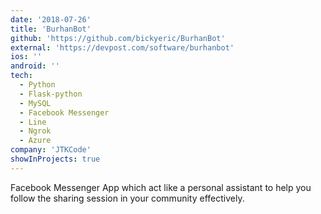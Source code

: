 ```yaml
---
date: '2018-07-26'
title: 'BurhanBot'
github: 'https://github.com/bickyeric/BurhanBot'
external: 'https://devpost.com/software/burhanbot'
ios: ''
android: ''
tech:
  - Python
  - Flask-python
  - MySQL
  - Facebook Messenger
  - Line
  - Ngrok
  - Azure
company: 'JTKCode'
showInProjects: true
---
```


Facebook Messenger App which act like a personal assistant to help you follow the sharing session in your community effectively.
